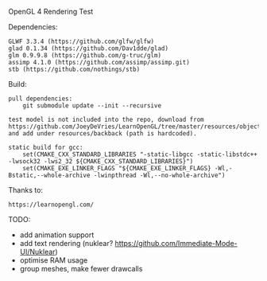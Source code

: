 OpenGL 4 Rendering Test

Dependencies:

    GLWF 3.3.4 (https://github.com/glfw/glfw)
    glad 0.1.34 (https://github.com/Dav1dde/glad)
    glm 0.9.9.8 (https://github.com/g-truc/glm)
    assimp 4.1.0 (https://github.com/assimp/assimp.git)
    stb (https://github.com/nothings/stb)

Build:

    pull dependencies:
        git submodule update --init --recursive

    test model is not included into the repo, download from 
    https://github.com/JoeyDeVries/LearnOpenGL/tree/master/resources/objects/backpack 
    and add under resources/backback (path is hardcoded).

    static build for gcc:        
        set(CMAKE_CXX_STANDARD_LIBRARIES "-static-libgcc -static-libstdc++ -lwsock32 -lws2_32 ${CMAKE_CXX_STANDARD_LIBRARIES}")
        set(CMAKE_EXE_LINKER_FLAGS "${CMAKE_EXE_LINKER_FLAGS} -Wl,-Bstatic,--whole-archive -lwinpthread -Wl,--no-whole-archive")

Thanks to:

    https://learnopengl.com/

TODO:

 - add animation support
 - add text rendering (nuklear? https://github.com/Immediate-Mode-UI/Nuklear)
 - optimise RAM usage
 - group meshes, make fewer drawcalls
